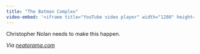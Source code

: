```yaml
---
title: "The Batman Complex"
video-embed: '<iframe title="YouTube video player" width="1280" height="750" src="http://www.youtube.com/embed/6RppxhOdby4?rel=0&amp;hd=1" frameborder="0" allowfullscreen></iframe>'
---
```

<p>Christopher Nolan needs to make this happen.</p>
<p><em>Via <a href="http://www.neatorama.com/2011/04/27/the-batman-complex/" title="" target="">neatorama.com</a></em></p>
